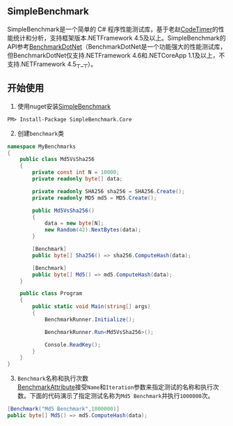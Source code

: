 ## SimpleBenchmark
SimpleBenchmark是一个简单的 C# 程序性能测试库，基于老赵[CodeTimer](http://blog.zhaojie.me/2009/03/codetimer.html)的性能统计和分析，支持框架版本.NETFramework 4.5及以上。SimpleBenchmark的API参考[BenchmarkDotNet](https://github.com/dotnet/BenchmarkDotNet)（BenchmarkDotNet是一个功能强大的性能测试库，但BenchmarkDotNet仅支持.NETFramework 4.6和.NETCoreApp 1.1及以上，不支持.NETFramework 4.5┬_┬）。
## 开始使用
1. 使用nuget安装[SimpleBenchmark](http://www.nuget.org/packages/SimpleBenchmark.Core/)
```
PM> Install-Package SimpleBenchmark.Core
```
2. 创建`benchmark`类
```cs
namespace MyBenchmarks
{
    public class Md5VsSha256
    {
        private const int N = 10000;
        private readonly byte[] data;

        private readonly SHA256 sha256 = SHA256.Create();
        private readonly MD5 md5 = MD5.Create();

        public Md5VsSha256()
        {
            data = new byte[N];
            new Random(42).NextBytes(data);
        }

        [Benchmark]
        public byte[] Sha256() => sha256.ComputeHash(data);

        [Benchmark]
        public byte[] Md5() => md5.ComputeHash(data);
    }

    public class Program
    {
        public static void Main(string[] args)
        {
            BenchmarkRunner.Initialize();

            BenchmarkRunner.Run<Md5VsSha256>();

            Console.ReadKey();
        }
    }
}
```
3. `Benchmark`名称和执行次数  
[BenchmarkAttribute](https://github.com/liuhaoyang/SimpleBenchmark/blob/master/src/SimpleBenchmark.Core/BenchmarkAttribute.cs)接受`Name`和`Iteration`参数来指定测试的名称和执行次数。下面的代码演示了指定测试名称为`Md5 Benchmark`并执行`1000000`次。
```cs
[Benchmark("Md5 Benchmark",1000000)]
public byte[] Md5() => md5.ComputeHash(data);
```
